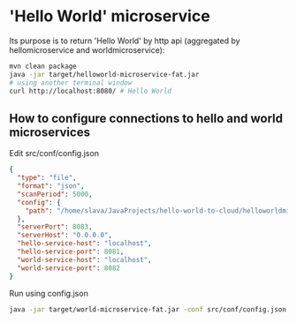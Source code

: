 # 'Hello World' microservice

Its purpose is to return 'Hello World' by http api (aggregated by hellomicroservice and worldmicroservice):
```bash
mvn clean package
java -jar target/helloworld-microservice-fat.jar
# using another terminal window
curl http://localhost:8080/ # Hello World
```

## How to configure connections to hello and world microservices
Edit src/conf/config.json
```json
{
  "type": "file",
  "format": "json",
  "scanPeriod": 5000,
  "config": {
    "path": "/home/slava/JavaProjects/hello-world-to-cloud/helloworldmicroservice/src/conf/config.json"
  },
  "serverPort": 8083,
  "serverHost": "0.0.0.0",
  "hello-service-host": "localhost",
  "hello-service-port": 8081,
  "world-service-host": "localhost",
  "world-service-port": 8082
}
```
Run using config.json
```bash
java -jar target/world-microservice-fat.jar -conf src/conf/config.json
```